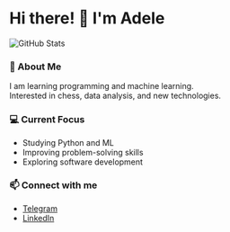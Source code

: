 # Hi there! 👋 I'm Adele

![GitHub Stats](https://github-readme-stats.vercel.app/api?username=your-github-username&show_icons=true&theme=tokyonight)

### 📌 About Me 
I am learning programming and machine learning.  
Interested in chess, data analysis, and new technologies.  

### 💻 Current Focus  
- Studying Python and ML  
- Improving problem-solving skills  
- Exploring software development  

### 📫 Connect with me    
- [Telegram](https://t.me/blntnn)  
- [LinkedIn](https://linkedin.com/in/https://www.linkedin.com/in/adele-gindullina-85944221a/)  





